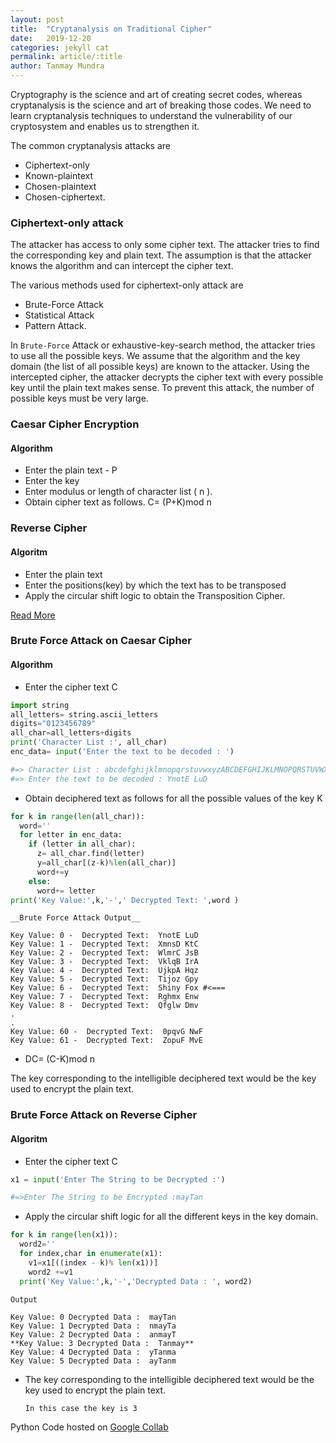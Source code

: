 ```yaml
---
layout: post
title:  "Cryptanalysis on Traditional Cipher"
date:   2019-12-20
categories: jekyll cat
permalink: article/:title
author: Tanmay Mundra
---
```


Cryptography is the science and art of creating secret codes, whereas cryptanalysis is the science and art of breaking those codes. We need to learn cryptanalysis techniques to understand the vulnerability of our cryptosystem and enables us to strengthen it. 

The common cryptanalysis attacks are
* Ciphertext-only
* Known-plaintext
* Chosen-plaintext
* Chosen-ciphertext.

### Ciphertext-only attack

The attacker has access to only some cipher text. The attacker tries to find the corresponding key and plain text. The assumption is that the attacker knows the algorithm and can intercept the cipher text.

The various methods used for ciphertext-only attack are
* Brute-Force Attack
* Statistical Attack
* Pattern Attack.

In  `Brute-Force` Attack or exhaustive-key-search method, the attacker tries to use all the possible keys. We assume that the algorithm and the key domain (the list of all possible keys) are known to the attacker. Using the intercepted cipher, the attacker decrypts the cipher text with every possible key until the plain text makes sense. To prevent this attack, the number of possible keys must be very large. 

### 	Caesar Cipher Encryption 

#### 	Algorithm


* Enter the plain text - P
* Enter the key
* Enter modulus or length of character list ( n ). 
* Obtain cipher text as follows.  C= (P+K)mod n

### Reverse Cipher

#### Algoritm

* Enter the plain text
* Enter the positions(key) by which the text has to be transposed
* Apply the circular shift logic to obtain the Transposition Cipher.

[Read More](substitution)

### Brute Force Attack on Caesar Cipher

#### Algorithm

* Enter the cipher text C

```python
import string
all_letters= string.ascii_letters
digits="0123456789"
all_char=all_letters+digits
print('Character List :', all_char)
enc_data= input('Enter the text to be decoded : ')

#=> Character List : abcdefghijklmnopqrstuvwxyzABCDEFGHIJKLMNOPQRSTUVWXYZ0123456789
#=> Enter the text to be decoded : YnotE LuD
``` 
* Obtain deciphered text as follows for all the possible values of the key K

```python
for k in range(len(all_char)):
  word=''
  for letter in enc_data:
    if (letter in all_char):
      z= all_char.find(letter)
      y=all_char[(z-k)%len(all_char)]
      word+=y
    else:
      word+= letter
print('Key Value:',k,'-',' Decrypted Text: ',word )
```

```
__Brute Force Attack Output__

Key Value: 0 -  Decrypted Text:  YnotE LuD
Key Value: 1 -  Decrypted Text:  XmnsD KtC
Key Value: 2 -  Decrypted Text:  WlmrC JsB
Key Value: 3 -  Decrypted Text:  VklqB IrA
Key Value: 4 -  Decrypted Text:  UjkpA Hqz
Key Value: 5 -  Decrypted Text:  Tijoz Gpy
Key Value: 6 -  Decrypted Text:  Shiny Fox #<===
Key Value: 7 -  Decrypted Text:  Rghmx Enw
Key Value: 8 -  Decrypted Text:  Qfglw Dmv
.
.
Key Value: 60 -  Decrypted Text:  0pqvG NwF
Key Value: 61 -  Decrypted Text:  ZopuF MvE
```
* DC= (C-K)mod n

The key corresponding to the intelligible deciphered text would be the key used to encrypt the plain text. 



### Brute Force Attack on Reverse Cipher

#### Algoritm

* Enter the cipher text C

```python
x1 = input('Enter The String to be Decrypted :')

#=>Enter The String to be Encrypted :mayTan
``` 

* Apply the circular shift logic for all the different keys in the key domain. 

```python
for k in range(len(x1)):
  word2=''
  for index,char in enumerate(x1):
    v1=x1[((index - k)% len(x1))]
    word2 +=v1
  print('Key Value:',k,'-','Decrypted Data : ', word2)
```

``` 
Output

Key Value: 0 Decrypted Data :  mayTan
Key Value: 1 Decrypted Data :  nmayTa
Key Value: 2 Decrypted Data :  anmayT
**Key Value: 3 Decrypted Data :  Tanmay**
Key Value: 4 Decrypted Data :  yTanma
Key Value: 5 Decrypted Data :  ayTanm
```

* The key corresponding to the intelligible deciphered text would be the key used to encrypt the plain text. 

	`In this case the key is 3`


Python Code hosted on [Google Collab](https://colab.research.google.com/drive/1c5T1nPbo6FPxzqTkmoO06Qu_LVx5ukmx)